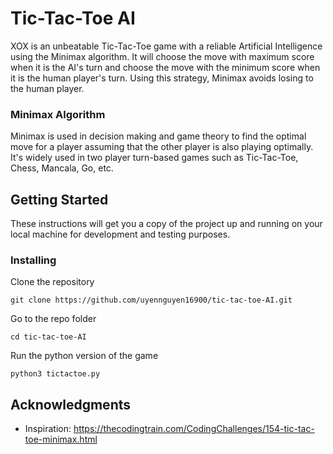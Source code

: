 # Tic-Tac-Toe AI

XOX is an unbeatable Tic-Tac-Toe game with a reliable Artificial Intelligence using the Minimax algorithm. It will choose the move with maximum score when it is the AI's turn and choose the move with the minimum score when it is the human player's turn. Using this strategy, Minimax avoids losing to the human player.

### Minimax Algorithm

Minimax is used in decision making and game theory to find the optimal move for a player assuming that the other player is also playing optimally. It's widely used in two player turn-based games such as Tic-Tac-Toe, Chess, Mancala, Go, etc.

## Getting Started

These instructions will get you a copy of the project up and running on your local machine for development and testing purposes.

### Installing

Clone the repository
```
git clone https://github.com/uyennguyen16900/tic-tac-toe-AI.git
```

Go to the repo folder
```
cd tic-tac-toe-AI
```

Run the python version of the game

```
python3 tictactoe.py
```

## Acknowledgments

* Inspiration: https://thecodingtrain.com/CodingChallenges/154-tic-tac-toe-minimax.html
